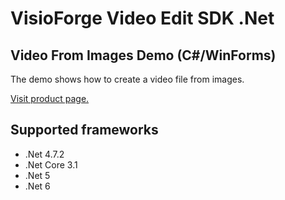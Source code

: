 ﻿# VisioForge Video Edit SDK .Net

## Video From Images Demo (C#/WinForms)

The demo shows how to create a video file from images.

[Visit product page.](https://www.visioforge.com/video-edit-sdk-net)

## Supported frameworks

* .Net 4.7.2
* .Net Core 3.1
* .Net 5
* .Net 6